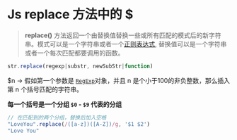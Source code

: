 # Js replace 方法中的 $

> **replace()** 方法返回一个由替换值替换一些或所有匹配的模式后的新字符串。模式可以是一个字符串或者一个[正则表达式](https://developer.mozilla.org/zh-CN/docs/Web/JavaScript/Reference/RegExp), 替换值可以是一个字符串或者一个每次匹配都要调用的函数。

```js
str.replace(regexp|substr, newSubStr|function)
```



$n -> 假如第一个参数是 [`RegExp`](https://developer.mozilla.org/zh-CN/docs/Web/JavaScript/Reference/RegExp)对象，并且 n 是个小于100的非负整数，那么插入第 n 个括号匹配的字符串。

**每一个括号是一个分组 `$0` - `$9` 代表的分组**

```js
// 在匹配到的两个分组，替换后加入空格
"LoveYou".replace(/([a-z])([A-Z])/g, '$1 $2')
"Love You"
```

